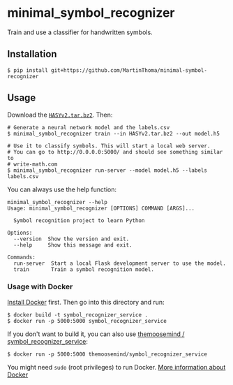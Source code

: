 # minimal_symbol_recognizer

Train and use a classifier for handwritten symbols.

## Installation

```
$ pip install git+https://github.com/MartinThoma/minimal-symbol-recognizer
```

## Usage

Download the [`HASYv2.tar.bz2`](https://zenodo.org/record/259444). Then:

```
# Generate a neural network model and the labels.csv
$ minimal_symbol_recognizer train --in HASYv2.tar.bz2 --out model.h5

# Use it to classify symbols. This will start a local web server.
# You can go to http://0.0.0.0:5000/ and should see something similar to
# write-math.com
$ minimal_symbol_recognizer run-server --model model.h5 --labels labels.csv
```

You can always use the help function:

```
minimal_symbol_recognizer --help
Usage: minimal_symbol_recognizer [OPTIONS] COMMAND [ARGS]...

  Symbol recognition project to learn Python

Options:
  --version  Show the version and exit.
  --help     Show this message and exit.

Commands:
  run-server  Start a local Flask development server to use the model.
  train       Train a symbol recognition model.
```

### Usage with Docker

[Install Docker](https://docs.docker.com/get-docker/) first. Then go into this directory and
run:

```
$ docker build -t symbol_recognizer_service .
$ docker run -p 5000:5000 symbol_recognizer_service
```

If you don't want to build it, you can also use [themoosemind
/
symbol_recognizer_service](https://hub.docker.com/repository/docker/themoosemind/symbol_recognizer_service):

```
$ docker run -p 5000:5000 themoosemind/symbol_recognizer_service
```

You might need `sudo` (root privileges) to run Docker. [More information about Docker](https://martin-thoma.com/docker/)
